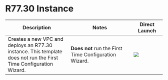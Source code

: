 # R77.30 Instance
<table>
    <thead>
        <tr>
            <th>Description</th>
            <th>Notes</th>
            <th>Direct Launch</th>
        </tr>
    </thead>
    <tbody>
        <tr>
            <td width="40%">
           Creates a new VPC and deploys an R77.30 instance.  This template does not run the First Time Configuration Wizard.
            </td>
            <td width="40%"><b>Does not</b> run the First Time Configuration Wizard.</td>
            <td><a href="https://console.aws.amazon.com/cloudformation/home#/stacks/create/review?templateURL=https%3A%2F%2Fs3.amazonaws.com%2FCloudFormationTemplate%2Fgwinvpc.json&stackName=Check-Point-Security-Gateway"><img src="../../../../aws/images/launch.png"/></a></td>
        </tr>
    </tbody>
</table>
<br/>
<br/>

